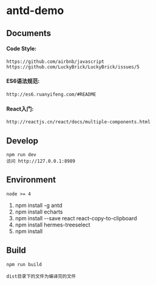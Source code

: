 # antd-demo


## Documents 

####  Code Style:
    https://github.com/airbnb/javascript
    https://github.com/LuckyBrick/LuckyBrick/issues/5
####  ES6语法规范:
    http://es6.ruanyifeng.com/#README
    
####  React入门:
    http://reactjs.cn/react/docs/multiple-components.html

## Develop

```
npm run dev
访问 http://127.0.0.1:8989
```


## Environment

```
node >= 4

```
1.  npm install -g antd
2.  npm install echarts
3.  npm install --save react react-copy-to-clipboard
4.  npm install hermes-treeselect
4.  npm install

## Build

```
npm run build

dist目录下的文件为编译完的文件
```
